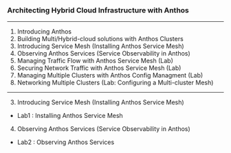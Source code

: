 ### Architecting Hybrid Cloud Infrastructure with Anthos
---
1. Introducing Anthos
2. Building Multi/Hybrid-cloud solutions with Anthos Clusters
3. Introducing Service Mesh (Installing Anthos Service Mesh)
4. Observing Anthos Services (Service Observability in Anthos)
5. Managing Traffic Flow with Anthos Service Mesh (Lab)
6. Securing Network Traffic with Anthos Service Mesh (Lab)
7. Managing Multiple Clusters with Anthos Config Managment (Lab)
8. Networking Multiple Clusters (Lab: Configuring a Multi-cluster Mesh)

---

3. Introducing Service Mesh (Installing Anthos Service Mesh)
  - Lab1 : Installing Anthos Service Mesh
4. Observing Anthos Services (Service Observability in Anthos)
  - Lab2 : Observing Anthos Services

